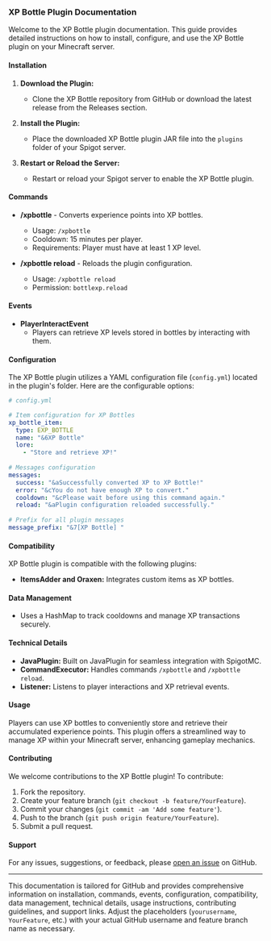 ### XP Bottle Plugin Documentation

Welcome to the XP Bottle plugin documentation. This guide provides detailed instructions on how to install, configure, and use the XP Bottle plugin on your Minecraft server.

#### Installation

1. **Download the Plugin:**
   - Clone the XP Bottle repository from GitHub or download the latest release from the Releases section.

2. **Install the Plugin:**
   - Place the downloaded XP Bottle plugin JAR file into the `plugins` folder of your Spigot server.

3. **Restart or Reload the Server:**
   - Restart or reload your Spigot server to enable the XP Bottle plugin.

#### Commands

- **/xpbottle** - Converts experience points into XP bottles.
  - Usage: `/xpbottle`
  - Cooldown: 15 minutes per player.
  - Requirements: Player must have at least 1 XP level.

- **/xpbottle reload** - Reloads the plugin configuration.
  - Usage: `/xpbottle reload`
  - Permission: `bottlexp.reload`

#### Events

- **PlayerInteractEvent**
  - Players can retrieve XP levels stored in bottles by interacting with them.

#### Configuration

The XP Bottle plugin utilizes a YAML configuration file (`config.yml`) located in the plugin's folder. Here are the configurable options:

```yaml
# config.yml

# Item configuration for XP Bottles
xp_bottle_item:
  type: EXP_BOTTLE
  name: "&6XP Bottle"
  lore:
    - "Store and retrieve XP!"
    
# Messages configuration
messages:
  success: "&aSuccessfully converted XP to XP Bottle!"
  error: "&cYou do not have enough XP to convert."
  cooldown: "&cPlease wait before using this command again."
  reload: "&aPlugin configuration reloaded successfully."
  
# Prefix for all plugin messages
message_prefix: "&7[XP Bottle] "
```

#### Compatibility

XP Bottle plugin is compatible with the following plugins:

- **ItemsAdder and Oraxen:** Integrates custom items as XP bottles.

#### Data Management

- Uses a HashMap to track cooldowns and manage XP transactions securely.

#### Technical Details

- **JavaPlugin:** Built on JavaPlugin for seamless integration with SpigotMC.
- **CommandExecutor:** Handles commands `/xpbottle` and `/xpbottle reload`.
- **Listener:** Listens to player interactions and XP retrieval events.

#### Usage

Players can use XP bottles to conveniently store and retrieve their accumulated experience points. This plugin offers a streamlined way to manage XP within your Minecraft server, enhancing gameplay mechanics.

#### Contributing

We welcome contributions to the XP Bottle plugin! To contribute:

1. Fork the repository.
2. Create your feature branch (`git checkout -b feature/YourFeature`).
3. Commit your changes (`git commit -am 'Add some feature'`).
4. Push to the branch (`git push origin feature/YourFeature`).
5. Submit a pull request.

#### Support

For any issues, suggestions, or feedback, please [open an issue](https://github.com/Neast1337/XpBottle/issues) on GitHub.

---

This documentation is tailored for GitHub and provides comprehensive information on installation, commands, events, configuration, compatibility, data management, technical details, usage instructions, contributing guidelines, and support links. Adjust the placeholders (`yourusername`, `YourFeature`, etc.) with your actual GitHub username and feature branch name as necessary.
